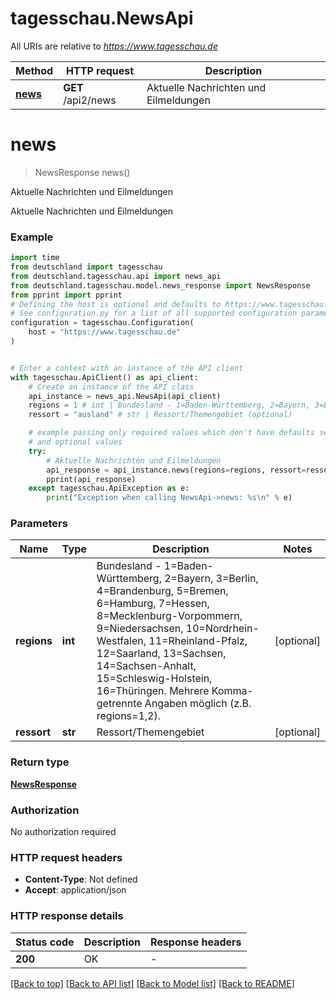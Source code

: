 # tagesschau.NewsApi

All URIs are relative to *https://www.tagesschau.de*

Method | HTTP request | Description
------------- | ------------- | -------------
[**news**](NewsApi.md#news) | **GET** /api2/news | Aktuelle Nachrichten und Eilmeldungen


# **news**
> NewsResponse news()

Aktuelle Nachrichten und Eilmeldungen

Aktuelle Nachrichten und Eilmeldungen

### Example


```python
import time
from deutschland import tagesschau
from deutschland.tagesschau.api import news_api
from deutschland.tagesschau.model.news_response import NewsResponse
from pprint import pprint
# Defining the host is optional and defaults to https://www.tagesschau.de
# See configuration.py for a list of all supported configuration parameters.
configuration = tagesschau.Configuration(
    host = "https://www.tagesschau.de"
)


# Enter a context with an instance of the API client
with tagesschau.ApiClient() as api_client:
    # Create an instance of the API class
    api_instance = news_api.NewsApi(api_client)
    regions = 1 # int | Bundesland - 1=Baden-Württemberg, 2=Bayern, 3=Berlin, 4=Brandenburg, 5=Bremen, 6=Hamburg, 7=Hessen, 8=Mecklenburg-Vorpommern, 9=Niedersachsen, 10=Nordrhein-Westfalen, 11=Rheinland-Pfalz, 12=Saarland, 13=Sachsen, 14=Sachsen-Anhalt, 15=Schleswig-Holstein, 16=Thüringen. Mehrere Komma-getrennte Angaben möglich (z.B. regions=1,2). (optional)
    ressort = "ausland" # str | Ressort/Themengebiet (optional)

    # example passing only required values which don't have defaults set
    # and optional values
    try:
        # Aktuelle Nachrichten und Eilmeldungen
        api_response = api_instance.news(regions=regions, ressort=ressort)
        pprint(api_response)
    except tagesschau.ApiException as e:
        print("Exception when calling NewsApi->news: %s\n" % e)
```


### Parameters

Name | Type | Description  | Notes
------------- | ------------- | ------------- | -------------
 **regions** | **int**| Bundesland - 1&#x3D;Baden-Württemberg, 2&#x3D;Bayern, 3&#x3D;Berlin, 4&#x3D;Brandenburg, 5&#x3D;Bremen, 6&#x3D;Hamburg, 7&#x3D;Hessen, 8&#x3D;Mecklenburg-Vorpommern, 9&#x3D;Niedersachsen, 10&#x3D;Nordrhein-Westfalen, 11&#x3D;Rheinland-Pfalz, 12&#x3D;Saarland, 13&#x3D;Sachsen, 14&#x3D;Sachsen-Anhalt, 15&#x3D;Schleswig-Holstein, 16&#x3D;Thüringen. Mehrere Komma-getrennte Angaben möglich (z.B. regions&#x3D;1,2). | [optional]
 **ressort** | **str**| Ressort/Themengebiet | [optional]

### Return type

[**NewsResponse**](NewsResponse.md)

### Authorization

No authorization required

### HTTP request headers

 - **Content-Type**: Not defined
 - **Accept**: application/json


### HTTP response details

| Status code | Description | Response headers |
|-------------|-------------|------------------|
**200** | OK |  -  |

[[Back to top]](#) [[Back to API list]](../README.md#documentation-for-api-endpoints) [[Back to Model list]](../README.md#documentation-for-models) [[Back to README]](../README.md)

